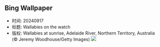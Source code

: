 ## Bing Wallpaper
- 时间: 20240917
- 标题: Wallabies on the watch
- 版权: Wallabies at sunrise, Adelaide River, Northern Territory, Australia (© Jeremy Woodhouse/Getty Images)
![](https://cn.bing.com/th?id=OHR.SunriseWallabies_EN-US5210230008_UHD.jpg&rf=LaDigue_UHD.jpg&pid=hp&w=3840&h=2160&rs=1&c=4)
